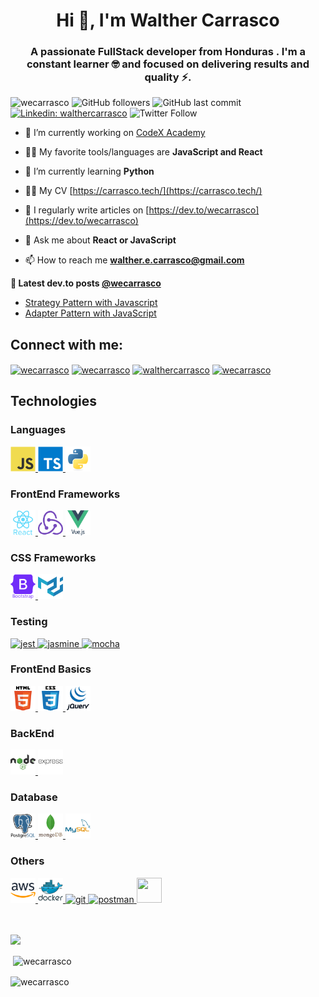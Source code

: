 <h1 align="center">Hi 👋, I'm Walther Carrasco</h1>
<h3 align="center">A passionate FullStack developer from Honduras . I'm a constant learner 🤓 and focused on delivering results and quality ⚡.</h3>

<img src="https://komarev.com/ghpvc/?username=wecarrasco&label=Profile%20views&color=0e75b6&style=flat" alt="wecarrasco" /> <img alt="GitHub followers" src="https://img.shields.io/github/followers/wecarrasco">
<img alt="GitHub last commit" src="https://img.shields.io/github/last-commit/wecarrasco/wecarrasco?color=blue&label=Last%20Commit%20on%20ReadMe">
[![Linkedin: walthercarrasco](https://img.shields.io/badge/-walthercarrasco-blue?style=flat-square&logo=Linkedin&logoColor=white&link=https://www.linkedin.com/in/walthercarrasco/)](https://www.linkedin.com/in/walthercarrasco/)
<img alt="Twitter Follow" src="https://img.shields.io/twitter/follow/wecarrasco">

- 🔭 I’m currently working on [CodeX Academy](https://www.codex.academy/)

- 👨‍💻 My favorite tools/languages are **JavaScript and React**

- 🌱 I’m currently learning **Python**

- 👨‍💻 My CV [https://carrasco.tech/](https://carrasco.tech/)

- 📝 I regularly write articles on [https://dev.to/wecarrasco](https://dev.to/wecarrasco)

- 💬 Ask me about **React or JavaScript**

- 📫 How to reach me **walther.e.carrasco@gmail.com**

**📕 Latest dev.to posts [@wecarrasco](https://dev.to/wecarrasco)**

<!-- BLOG-POST-LIST:START -->
- [Strategy Pattern with Javascript](https://dev.to/wecarrasco/strategy-pattern-with-javascript-dha)
- [Adapter Pattern with JavaScript](https://dev.to/wecarrasco/adapter-pattern-with-javascript-4lgi)
<!-- BLOG-POST-LIST:END -->

<h2 align="left">Connect with me:</h2>
<p align="left">
<a href="https://dev.to/wecarrasco" target="blank"><img align="center" src="https://www.vectorlogo.zone/logos/devto/devto-icon.svg" alt="wecarrasco" height="40" width="40" /></a>
<a href="https://twitter.com/wecarrasco" target="blank"><img align="center" src="https://www.vectorlogo.zone/logos/twitter/twitter-icon.svg" alt="wecarrasco" height="40" width="40" /></a>
<a href="https://linkedin.com/in/walthercarrasco" target="blank"><img align="center" src="https://www.vectorlogo.zone/logos/linkedin/linkedin-icon.svg" alt="walthercarrasco" height="40" width="40" /></a>
<a href="https://instagram.com/wecarrasco" target="blank"><img align="center" src="https://www.vectorlogo.zone/logos/instagram/instagram-icon.svg" alt="wecarrasco" height="40" width="40" /></a>
</p>
<h2 align="left">Technologies</h2>
<h3>Languages</h3>
<a href="https://developer.mozilla.org/en-US/docs/Web/JavaScript" target="_blank"> <img src="https://raw.githubusercontent.com/devicons/devicon/master/icons/javascript/javascript-original.svg" alt="javascript" width="40" height="40"/> </a>
<a href="https://www.typescriptlang.org/" target="_blank"> <img src="https://raw.githubusercontent.com/devicons/devicon/master/icons/typescript/typescript-original.svg" alt="typescript" width="40" height="40"/> </a>
<a href="https://www.python.org/" target="_blank"> <img src="https://raw.githubusercontent.com/devicons/devicon/master/icons/python/python-original.svg" alt="typescript" width="40" height="40"/> </a>
<h3>FrontEnd Frameworks</h3>
<a href="https://reactjs.org/" target="_blank"> <img src="https://raw.githubusercontent.com/devicons/devicon/master/icons/react/react-original-wordmark.svg" alt="react" width="40" height="40"/> </a> <a href="https://redux.js.org" target="_blank"> <img src="https://raw.githubusercontent.com/devicons/devicon/master/icons/redux/redux-original.svg" alt="redux" width="40" height="40"/> </a>  <a href="https://vuejs.org/" target="_blank"> <img src="https://raw.githubusercontent.com/devicons/devicon/master/icons/vuejs/vuejs-original-wordmark.svg" alt="vuejs" width="40" height="40"/> </a>
<h3>CSS Frameworks</h3>
<a href="https://getbootstrap.com" target="_blank"> <img src="https://raw.githubusercontent.com/devicons/devicon/master/icons/bootstrap/bootstrap-plain-wordmark.svg" alt="bootstrap" width="40" height="40"/> </a>
<a href="https://material-ui.com/es/" target="_blank"> <img src="https://raw.githubusercontent.com/devicons/devicon/master/icons/materialui/materialui-original.svg" alt="bootstrap" width="40" height="40"/> </a>
<h3>Testing</h3>
<a href="https://jestjs.io" target="_blank"> <img src="https://www.vectorlogo.zone/logos/jestjsio/jestjsio-icon.svg" alt="jest" width="40" height="40"/> </a>
<a href="https://jasmine.github.io/" target="_blank"> <img src="https://www.vectorlogo.zone/logos/jasmine/jasmine-icon.svg" alt="jasmine" width="40" height="40"/> </a>
<a href="https://mochajs.org" target="_blank"> <img src="https://www.vectorlogo.zone/logos/mochajs/mochajs-icon.svg" alt="mocha" width="40" height="40"/> </a>
<h3>FrontEnd Basics</h3>
<a href="https://www.w3.org/html/" target="_blank"> <img src="https://raw.githubusercontent.com/devicons/devicon/master/icons/html5/html5-original-wordmark.svg" alt="html5" width="40" height="40"/> </a>
<a href="https://www.w3schools.com/css/" target="_blank"> <img src="https://raw.githubusercontent.com/devicons/devicon/master/icons/css3/css3-original-wordmark.svg" alt="css3" width="40" height="40"/> </a>
<a href="https://jquery.com/" target="_blank"> <img src="https://raw.githubusercontent.com/devicons/devicon/master/icons/jquery/jquery-original-wordmark.svg" alt="css3" width="40" height="40"/> </a>

<h3>BackEnd</h3>
<a href="https://nodejs.org" target="_blank"> <img src="https://raw.githubusercontent.com/devicons/devicon/master/icons/nodejs/nodejs-original-wordmark.svg" alt="nodejs" width="40" height="40"/> </a>
<a href="https://expressjs.com" target="_blank"> <img src="https://raw.githubusercontent.com/devicons/devicon/master/icons/express/express-original-wordmark.svg" alt="express" width="40" height="40"/> </a>
<h3>Database</h3>
<a href="https://www.postgresql.org" target="_blank"> <img src="https://raw.githubusercontent.com/devicons/devicon/master/icons/postgresql/postgresql-original-wordmark.svg" alt="postgresql" width="40" height="40"/> </a>
<a href="https://www.mongodb.com/" target="_blank"> <img src="https://raw.githubusercontent.com/devicons/devicon/master/icons/mongodb/mongodb-original-wordmark.svg" alt="mongodb" width="40" height="40"/> </a>
<a href="https://www.mysql.com/" target="_blank"> <img src="https://raw.githubusercontent.com/devicons/devicon/master/icons/mysql/mysql-original-wordmark.svg" alt="mysql" width="40" height="40"/> </a>

<h3 align="left">Others</h3>
<a href="https://aws.amazon.com" target="_blank"> <img src="https://raw.githubusercontent.com/devicons/devicon/master/icons/amazonwebservices/amazonwebservices-original-wordmark.svg" alt="aws" width="40" height="40"/> </a>
<a href="https://www.docker.com/" target="_blank"> <img src="https://raw.githubusercontent.com/devicons/devicon/master/icons/docker/docker-original-wordmark.svg" alt="docker" width="40" height="40"/> </a>
<a href="https://git-scm.com/" target="_blank"> <img src="https://www.vectorlogo.zone/logos/git-scm/git-scm-icon.svg" alt="git" width="40" height="40"/> </a>
<a href="https://postman.com" target="_blank"> <img src="https://www.vectorlogo.zone/logos/getpostman/getpostman-icon.svg" alt="postman" width="40" height="40"/> </a>
<a href="https://www.microsoft.com/es-ww/microsoft-365/excel" target="_blank"><img src="https://upload.wikimedia.org/wikipedia/commons/3/34/Microsoft_Office_Excel_%282019%E2%80%93present%29.svg" width="40" height="40"/></a>

<br>
<br>
<br>

<a href="https://www.buymeacoffee.com/wecarrasco"><img src="https://img.buymeacoffee.com/button-api/?text=Buy me a coffee&emoji=&slug=wecarrasco&button_colour=40DCA5&font_colour=ffffff&font_family=Cookie&outline_colour=000000&coffee_colour=FFDD00"></a>

<p>&nbsp;<img align="center" src="https://github-readme-stats.vercel.app/api?username=wecarrasco&show_icons=true&locale=en" alt="wecarrasco" /></p>

<p><img align="center" src="https://github-readme-streak-stats.herokuapp.com/?user=wecarrasco&" alt="wecarrasco" /></p>
